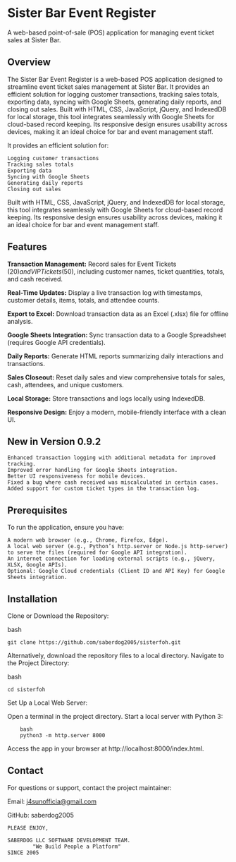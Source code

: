 <h1>Sister Bar Event Register</h1>


A web-based point-of-sale (POS) application for managing event ticket sales at Sister Bar.

<h2>Overview</h2>
The Sister Bar Event Register is a web-based POS application designed to streamline event ticket sales management at Sister Bar. It provides an efficient solution for logging customer transactions, tracking sales totals, exporting data, syncing with Google Sheets, generating daily reports, and closing out sales. Built with HTML, CSS, JavaScript, jQuery, and IndexedDB for local storage, this tool integrates seamlessly with Google Sheets for cloud-based record keeping. Its responsive design ensures usability across devices, making it an ideal choice for bar and event management staff.

It provides an efficient solution for:

    Logging customer transactions
    Tracking sales totals
    Exporting data
    Syncing with Google Sheets
    Generating daily reports
    Closing out sales

Built with HTML, CSS, JavaScript, jQuery, and IndexedDB for local storage, this tool integrates seamlessly with Google Sheets for cloud-based record keeping. Its responsive design ensures usability across devices, making it an ideal choice for bar and event management staff.

<h2>Features</h2>

<b>Transaction Management:</b> Record sales for Event Tickets ($20) and VIP Tickets ($50), including customer names, ticket quantities, totals, and cash received.

<b>Real-Time Updates:</b> Display a live transaction log with timestamps, customer details, items, totals, and attendee counts.

<b>Export to Excel:</b> Download transaction data as an Excel (.xlsx) file for offline analysis.

<b>Google Sheets Integration: </b>Sync transaction data to a Google Spreadsheet (requires Google API credentials).

<b>Daily Reports:</b> Generate HTML reports summarizing daily interactions and transactions.

<b>Sales Closeout:</b> Reset daily sales and view comprehensive totals for sales, cash, attendees, and unique customers.

<b>Local Storage:</b> Store transactions and logs locally using IndexedDB.

<b>Responsive Design:</b> Enjoy a modern, mobile-friendly interface with a clean UI.



<h2>New in Version 0.9.2</h2>

    Enhanced transaction logging with additional metadata for improved tracking.
    Improved error handling for Google Sheets integration.
    Better UI responsiveness for mobile devices.
    Fixed a bug where cash received was miscalculated in certain cases.
    Added support for custom ticket types in the transaction log.

<h2>Prerequisites</h2>
To run the application, ensure you have:

    A modern web browser (e.g., Chrome, Firefox, Edge).
    A local web server (e.g., Python’s http.server or Node.js http-server) to serve the files (required for Google API integration).
    An internet connection for loading external scripts (e.g., jQuery, XLSX, Google APIs).
    Optional: Google Cloud credentials (Client ID and API Key) for Google Sheets integration.

<h2>Installation</h2>

   Clone or Download the Repository:
   
   bash

    git clone https://github.com/saberdog2005/sisterfoh.git

  Alternatively, download the repository files to a local directory.
  Navigate to the Project Directory:

  bash
  
    cd sisterfoh

  Set Up a Local Web Server:
  
  Open a terminal in the project directory.
  Start a local server with Python 3:
  
        bash
        python3 -m http.server 8000
  Access the app in your browser at http://localhost:8000/index.html.

<h2>Contact</h2>
For questions or support, contact the project maintainer:

Email: j4sunofficia@gmail.com

GitHub: saberdog2005

    PLEASE ENJOY,

    SABERDOG LLC SOFTWARE DEVELOPMENT TEAM.
            "We Build People a Platform"
    SINCE 2005
  
